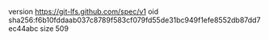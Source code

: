 version https://git-lfs.github.com/spec/v1
oid sha256:f6b10fddaab037c8789f583cf079fd55de31bc949f1efe8552db87dd7ec44abc
size 509
